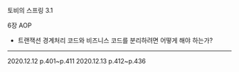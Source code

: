 토비의 스프링 3.1


6장 AOP 
- 트랜잭션 경계처리 코드와 비즈니스 코드를 분리하려면 어떻게 해야 하는가? 




---
2020.12.12 p.401~p.411
2020.12.13 p.412~p.436